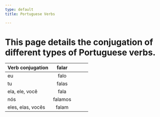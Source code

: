 ```yaml
---
type: default
title: Portuguese Verbs

---
```

# This page details the conjugation of different types of Portuguese verbs.



| Verb conjugation  | falar     |   |   |   |
|-------------------|:-----------:|---|---|---|
| eu                | falo      |   |   |   |
| tu                | falas     |   |   |   |
| ela, ele, você    | fala      |   |   |   |
| nós               | falamos   |   |   |   |
| eles, elas, vocês | falam     |   |   |   |
